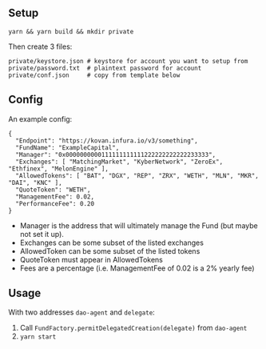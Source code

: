 ## Setup

`yarn && yarn build && mkdir private`

Then create 3 files:

```
private/keystore.json # keystore for account you want to setup from
private/password.txt  # plaintext password for account
private/conf.json     # copy from template below
```

## Config

An example config:

```
{
  "Endpoint": "https://kovan.infura.io/v3/something",
  "FundName": "ExampleCapital",
  "Manager": "0x0000000000111111111111222222222222233333",
  "Exchanges": [ "MatchingMarket", "KyberNetwork", "ZeroEx", "Ethfinex", "MelonEngine" ],
  "AllowedTokens": [ "BAT", "DGX", "REP", "ZRX", "WETH", "MLN", "MKR", "DAI", "KNC" ],
  "QuoteToken": "WETH",
  "ManagementFee": 0.02,
  "PerformanceFee": 0.20
}
```

- Manager is the address that will ultimately manage the Fund (but maybe not set it up).
- Exchanges can be some subset of the listed exchanges
- AllowedToken can be some subset of the listed tokens
- QuoteToken must appear in AllowedTokens
- Fees are a percentage (i.e. ManagementFee of 0.02 is a 2% yearly fee)

## Usage

With two addresses `dao-agent` and `delegate`:

1. Call `FundFactory.permitDelegatedCreation(delegate)` from `dao-agent`
2. `yarn start`

